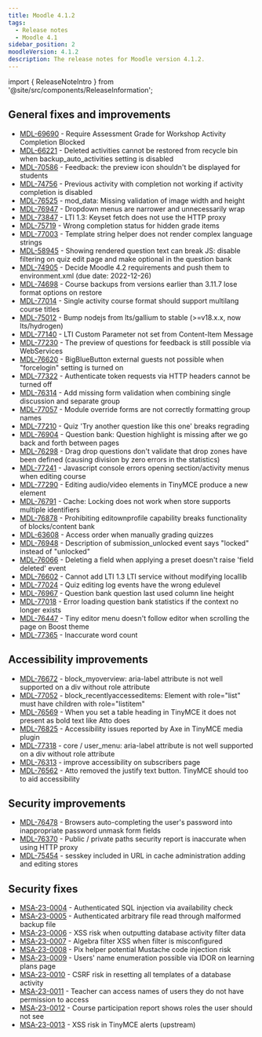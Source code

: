 ```yaml
---
title: Moodle 4.1.2
tags:
  - Release notes
  - Moodle 4.1
sidebar_position: 2
moodleVersion: 4.1.2
description: The release notes for Moodle version 4.1.2.
---
```


import { ReleaseNoteIntro } from '@site/src/components/ReleaseInformation';

<ReleaseNoteIntro releaseName={frontMatter.moodleVersion} />

## General fixes and improvements
<!-- cspell:disable -->
- [MDL-69690](https://moodle.atlassian.net/browse/MDL-69690) - Require Assessment Grade for Workshop Activity Completion Blocked
- [MDL-66221](https://moodle.atlassian.net/browse/MDL-66221) - Deleted activities cannot be restored from recycle bin when backup_auto_activities setting is disabled
- [MDL-70586](https://moodle.atlassian.net/browse/MDL-70586) - Feedback: the preview icon shouldn't be displayed for students
- [MDL-74756](https://moodle.atlassian.net/browse/MDL-74756) - Previous activity with completion not working if activity completion is disabled
- [MDL-76525](https://moodle.atlassian.net/browse/MDL-76525) - mod_data: Missing validation of image width and height
- [MDL-76947](https://moodle.atlassian.net/browse/MDL-76947) - Dropdown menus are narrower and unnecessarily wrap
- [MDL-73847](https://moodle.atlassian.net/browse/MDL-73847) - LTI 1.3: Keyset fetch does not use the HTTP proxy
- [MDL-75719](https://moodle.atlassian.net/browse/MDL-75719) - Wrong completion status for hidden grade items
- [MDL-77003](https://moodle.atlassian.net/browse/MDL-77003) - Template string helper does not render complex language strings
- [MDL-58945](https://moodle.atlassian.net/browse/MDL-58945) - Showing rendered question text can break JS: disable filtering on quiz edit page and make optional in the question bank
- [MDL-74905](https://moodle.atlassian.net/browse/MDL-74905) - Decide Moodle 4.2 requirements and push them to environment.xml (due date: 2022-12-26)
- [MDL-74698](https://moodle.atlassian.net/browse/MDL-74698) - Course backups from versions earlier than 3.11.7 lose format options on restore
- [MDL-77014](https://moodle.atlassian.net/browse/MDL-77014) - Single activity course format should support multilang course titles
- [MDL-75012](https://moodle.atlassian.net/browse/MDL-75012) - Bump nodejs from lts/gallium to stable (>=v18.x.x, now lts/hydrogen)
- [MDL-77140](https://moodle.atlassian.net/browse/MDL-77140) - LTI Custom Parameter not set from Content-Item Message
- [MDL-77230](https://moodle.atlassian.net/browse/MDL-77230) - The preview of questions for feedback is still possible via WebServices
- [MDL-76620](https://moodle.atlassian.net/browse/MDL-76620) - BigBlueButton external guests not possible when "forcelogin" setting is turned on
- [MDL-77322](https://moodle.atlassian.net/browse/MDL-77322) - Authenticate token requests via HTTP headers cannot be turned off
- [MDL-76314](https://moodle.atlassian.net/browse/MDL-76314) - Add missing form validation when combining single discussion and separate group
- [MDL-77057](https://moodle.atlassian.net/browse/MDL-77057) - Module override forms are not correctly formatting group names
- [MDL-77210](https://moodle.atlassian.net/browse/MDL-77210) - Quiz 'Try another question like this one' breaks regrading
- [MDL-76904](https://moodle.atlassian.net/browse/MDL-76904) - Question bank: Question highlight is missing after we go back and forth between pages
- [MDL-76298](https://moodle.atlassian.net/browse/MDL-76298) - Drag drop questions don't validate that drop zones have been defined (causing division by zero errors in the statistics)
- [MDL-77241](https://moodle.atlassian.net/browse/MDL-77241) - Javascript console errors opening section/activity menus when editing course
- [MDL-77290](https://moodle.atlassian.net/browse/MDL-77290) - Editing audio/video elements in TinyMCE produce a new element
- [MDL-76791](https://moodle.atlassian.net/browse/MDL-76791) - Cache: Locking does not work when store supports multiple identifiers
- [MDL-76878](https://moodle.atlassian.net/browse/MDL-76878) - Prohibiting editownprofile capability breaks functionality of blocks/content bank
- [MDL-63608](https://moodle.atlassian.net/browse/MDL-63608) - Access order when manually grading quizzes
- [MDL-76948](https://moodle.atlassian.net/browse/MDL-76948) - Description of submission_unlocked event says "locked" instead of "unlocked"
- [MDL-76066](https://moodle.atlassian.net/browse/MDL-76066) - Deleting a field when applying a preset doesn't raise 'field deleted' event
- [MDL-76602](https://moodle.atlassian.net/browse/MDL-76602) - Cannot add LTI 1.3 LTI service without modifying locallib
- [MDL-77024](https://moodle.atlassian.net/browse/MDL-77024) - Quiz editing log events have the wrong edulevel
- [MDL-76967](https://moodle.atlassian.net/browse/MDL-76967) - Question bank question last used column line height
- [MDL-77018](https://moodle.atlassian.net/browse/MDL-77018) - Error loading question bank statistics if the context no longer exists
- [MDL-76447](https://moodle.atlassian.net/browse/MDL-76447) - Tiny editor menu doesn't follow editor when scrolling the page on Boost theme
- [MDL-77365](https://moodle.atlassian.net/browse/MDL-77365) - Inaccurate word count
<!-- cspell:enable -->

## Accessibility improvements
<!-- cspell:disable -->
- [MDL-76672](https://moodle.atlassian.net/browse/MDL-76672) - block_myoverview: aria-label attribute is not well supported on a div without role attribute
- [MDL-77052](https://moodle.atlassian.net/browse/MDL-77052) - block_recentlyaccesseditems: Element with role="list" must have children with role="listitem"
- [MDL-76569](https://moodle.atlassian.net/browse/MDL-76569) - When you set a table heading in TinyMCE it does not present as bold text like Atto does
- [MDL-76825](https://moodle.atlassian.net/browse/MDL-76825) - Accessibility issues reported by Axe in TinyMCE media plugin
- [MDL-77318](https://moodle.atlassian.net/browse/MDL-77318) - core / user_menu: aria-label attribute is not well supported on a div without role attribute
- [MDL-76313](https://moodle.atlassian.net/browse/MDL-76313) - improve accessibility on subscribers page
- [MDL-76562](https://moodle.atlassian.net/browse/MDL-76562) - Atto removed the justify text button. TinyMCE should too to aid accessibility
<!-- cspell:enable -->

## Security improvements
<!-- cspell:disable -->
- [MDL-76478](https://moodle.atlassian.net/browse/MDL-76478) - Browsers auto-completing the user's password into inappropriate password unmask form fields
- [MDL-76370](https://moodle.atlassian.net/browse/MDL-76370) - Public / private paths security report is inaccurate when using HTTP proxy
- [MDL-75454](https://moodle.atlassian.net/browse/MDL-75454) - sesskey included in URL in cache administration adding and editing stores
<!-- cspell:enable -->

## Security fixes
<!-- cspell:disable -->
- [MSA-23-0004](https://moodle.org/mod/forum/discuss.php?d=445061) - Authenticated SQL injection via availability check
- [MSA-23-0005](https://moodle.org/mod/forum/discuss.php?d=445062) - Authenticated arbitrary file read through malformed backup file
- [MSA-23-0006](https://moodle.org/mod/forum/discuss.php?d=445063) - XSS risk when outputting database activity filter data
- [MSA-23-0007](https://moodle.org/mod/forum/discuss.php?d=445064) - Algebra filter XSS when filter is misconfigured
- [MSA-23-0008](https://moodle.org/mod/forum/discuss.php?d=445065) - Pix helper potential Mustache code injection risk
- [MSA-23-0009](https://moodle.org/mod/forum/discuss.php?d=445066) - Users' name enumeration possible via IDOR on learning plans page
- [MSA-23-0010](https://moodle.org/mod/forum/discuss.php?d=445067) - CSRF risk in resetting all templates of a database activity
- [MSA-23-0011](https://moodle.org/mod/forum/discuss.php?d=445068) - Teacher can access names of users they do not have permission to access
- [MSA-23-0012](https://moodle.org/mod/forum/discuss.php?d=445069) - Course participation report shows roles the user should not see
- [MSA-23-0013](https://moodle.org/mod/forum/discuss.php?d=445070) - XSS risk in TinyMCE alerts (upstream)
<!-- cspell:disable -->
